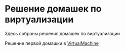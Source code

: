 # Решение домашек по виртуализации

Здесь собраны решения домашек по виртуализации

Решение первой домашки в [VirtualMachine](https://github.com/Anaritus/Virtualization/blob/main/VirtualMachine/README.md)
